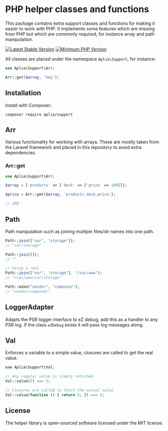 # PHP helper classes and functions

This package contains extra support classes and functions for making it
easier to work with PHP. It implements some features which are missing
from PHP but which are commonly required, for instance array and path
manipulation.

[![Latest Stable Version](https://img.shields.io/packagist/v/aplia/support.svg?style=flat-square)](https://packagist.org/packages/aplia/support)
[![Minimum PHP Version](https://img.shields.io/badge/php-%3E%3D%205.3-8892BF.svg?style=flat-square)](https://php.net/)


All classes are placed under the namespace `Aplia\Support`, for instance:

```php
use Aplia\Support\Arr;

Arr::get($array, 'key');
```

## Installation
Install with Composer:

```
composer require aplia/support
```

## Arr

Various functionality for working with arrays. These are mostly taken
from the Laravel framework and placed in this repository to avoid
extra dependencies.

### Arr::get

```php
use Aplia\Support\Arr;

$array = ['products' => ['desk' => ['price' => 100]]];

$price = Arr::get($array, 'products.desk.price');

// 100
```

## Path

Path manipulation such as joining multiple files/dir names into one
path.

```php
Path::join(["var", "storage"]);
// "var/storage"
```

```php
Path::join([]);
// ""
```

```php
// Using a root
Path::join(["var", "storage"], "/var/www");
// "/var/www/var/storage"
```

```php
Path::make("vendor", "composer");
// "vendor/composer"
```

## LoggerAdapter

Adapts the PSR logger interface to eZ debug, add this as a handler to
any PSR log. If the class `eZDebug` exists it will pass log messages
along.

## Val

Enforces a variable to a simple value, closures are called to get
the real value.

```php
use Aplia\Support\Val;

// Any regular value is simply returned
Val::value(5) === 5;

// Closures are called to fetch the actual value
Val::value(function () { return 5; }) === 5;
```

## License

The helper library is open-sourced software licensed under the MIT license.
